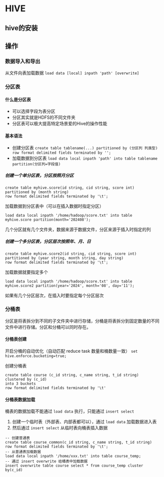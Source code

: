# HIVE

## hive的安装

## 操作

### 数据导入和导出
从文件向表加载数据
`load data [local] inpath 'path' [overwrite]`

### 分区表

#### 什么是分区表
- 可以选择字段为表分区
- 分区其实就是HDFS的不同文件夹
- 分区表可以极大提高特定场景爱的Hive的操作性能

#### 基本语法
- 创建分区表
`create table tablename(...) partitioned by (分区列 列类型) row format delimited fields terminated by '';`
- 加载数据到分区表
`load data local inpath 'path' into table tablename partition(分区列=字段值)`

##### 创建一个单分区表，分区按照月分区
```hive
create table myhive.score(id string, cid string, score int) 
partitioned by (month string) 
row format delimited fields terminated by '\t';
```

加载数据到分区表中（可以在插入数据时指定分区）
```hive
load data local inpath '/home/hadoop/score.txt' into table myhive.score partition(month='202408');
```
几个分区就有几个文件夹，数据来源于数据文件，分区来源于插入时指定的列

##### 创建一个多分区表，分区层次按照年、月、日
```hive
create table myhive.score2(id string, cid string, score int) 
partitioned by (year string, month string, day string) 
row format delimited fields terminated by '\t';
```
加载数据就要指定多个
```hive
load data local inpath '/home/hadoop/score.txt' into table myhive.score2 partition(year='2024', month='08', day='11');
```
如果有几个分区层次，在插入时要指定每个分区层次 

### 分桶表

分区是将表拆分到不同的子文件夹中进行存储，分桶是将表拆分到固定数量的不同文件中进行存储。分区和分桶可以同时存在。

#### 分桶表创建
开启分桶的自动优化（自动匹配 reduce task 数量和桶数量一致）
`set hive.enforce.bucketing=true;`

创建分桶表

```hive
create table course (c_id string, c_name string, t_id string)
clustered by (c_id)
into 3 buckets
row format delimited fields terminated by '\t'
```

#### 分桶表数据加载

桶表的数据加载不能通过 `load data` 执行，只能通过 `insert select`

1. 创建一个临时表（外部表、内部表都可以），通过 `load data` 加载数据进入表
2. 然后通过 `insert select` 从临时表向桶表插入数据

```hive
-- 创建普通表
create table course_common(c_id string, c_name string, t_id string) row format delimited fields terminated by '\t';
-- 从普通表加载数据
load data local inpath '/home/xxx.txt' into table course_temp;
-- 通过 insert overwrite 给桶表中加载数据
insert overwrite table course select * from course_temp cluster by(c_id)
```
